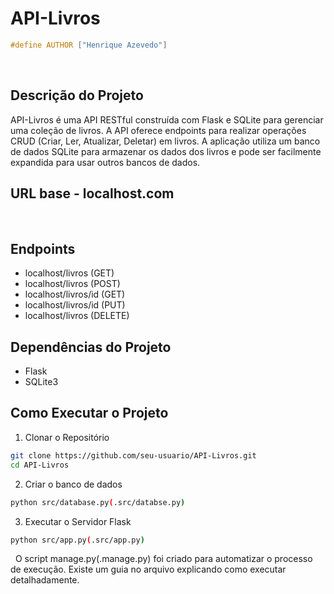 # API-Livros

```cpp
#define AUTHOR ["Henrique Azevedo"]
```
&nbsp;

## Descrição do Projeto
API-Livros é uma API RESTful construída com Flask e SQLite para gerenciar uma coleção de livros. A API oferece endpoints para realizar operações CRUD (Criar, Ler, Atualizar, Deletar) em livros. A aplicação utiliza um banco de dados SQLite para armazenar os dados dos livros e pode ser facilmente expandida para usar outros bancos de dados.
&nbsp;

## URL base - localhost.com
&nbsp;

## Endpoints
- localhost/livros (GET)
- localhost/livros (POST)
- localhost/livros/id (GET)
- localhost/livros/id (PUT)
- localhost/livros (DELETE)
&nbsp;

## Dependências do Projeto
- Flask
- SQLite3
&nbsp;

## Como Executar o Projeto
1. Clonar o Repositório
```bash
git clone https://github.com/seu-usuario/API-Livros.git
cd API-Livros
```

2. Criar o banco de dados
```bash
python src/database.py(.src/databse.py)
```

3. Executar o Servidor Flask
```bash
python src/app.py(.src/app.py)
```
&nbsp;
O script manage.py(.manage.py) foi criado para automatizar o processo de execução. Existe um guia no arquivo explicando como executar detalhadamente.